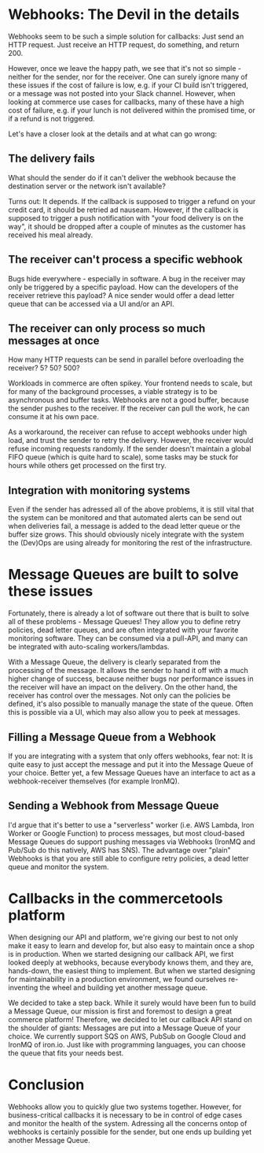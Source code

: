# Webhooks: The Devil in the details

Webhooks seem to be such a simple solution for callbacks: Just send an HTTP request. Just receive an HTTP request, do something, and return 200.

However, once we leave the happy path, we see that it's not so simple - neither for the sender, nor for the receiver. One can surely ignore many of these issues if the cost of failure is low, e.g. if your CI build isn't triggered, or a message was not posted into your Slack channel. However, when looking at commerce use cases for callbacks, many of these have a high cost of failure, e.g. if your lunch is not delivered within the promised time, or if a refund is not triggered.

Let's have a closer look at the details and at what can go wrong:

## The delivery fails

What should the sender do if it can't deliver the webhook because the destination server or the network isn't available?

Turns out: It depends. If the callback is supposed to trigger a refund on your credit card, it should be retried ad nauseam. However, if the callback is supposed to trigger a push notification with "your food delivery is on the way", it should be dropped after a couple of minutes as the customer has received his meal already.

## The receiver can't process a specific webhook

Bugs hide everywhere - especially in software. A bug in the receiver may only be triggered by a specific payload. How can the developers of the receiver retrieve this payload? A nice sender would offer a dead letter queue that can be accessed via a UI and/or an API.

## The receiver can only process so much messages at once

How many HTTP requests can be send in parallel before overloading the receiver? 5? 50? 500?

Workloads in commerce are often spikey. Your frontend needs to scale, but for many of the background processes, a viable strategy is to be asynchronous and buffer tasks. Webhooks are not a good buffer, because the sender pushes to the receiver. If the receiver can pull the work, he can consume it at his own pace.

As a workaround, the receiver can refuse to accept webhooks under high load, and trust the sender to retry the delivery. However, the receiver would refuse incoming requests randomly. If the sender doesn't maintain a global FIFO queue (which is quite hard to scale), some tasks may be stuck for hours while others get processed on the first try.

## Integration with monitoring systems

Even if the sender has adressed all of the above problems, it is still vital that the system can be monitored and that automated alerts can be send out when deliveries fail, a message is added to the dead letter queue or the buffer size grows. This should obviously nicely integrate with the system the (Dev)Ops are using already for monitoring the rest of the infrastructure.

# Message Queues are built to solve these issues

Fortunately, there is already a lot of software out there that is built to solve all of these problems - Message Queues! They allow you to define retry policies, dead letter queues, and are often integrated with your favorite monitoring software. They can be consumed via a pull-API, and many can be integrated with auto-scaling workers/lambdas.

With a Message Queue, the delivery is clearly separated from the processing of the message. It allows the sender to hand it off with a much higher change of success, because neither bugs nor performance issues in the receiver will have an impact on the delivery. On the other hand, the receiver has control over the messages. Not only can the policies be defined, it's also possible to manually manage the state of the queue. Often this is possible via a UI, which may also allow you to peek at messages.

## Filling a Message Queue from a Webhook

If you are integrating with a system that only offers webhooks, fear not: It is quite easy to just accept the message and put it into the Message Queue of your choice. Better yet, a few Message Queues have an interface to act as a webhook-receiver themselves (for example IronMQ).

## Sending a Webhook from Message Queue

I'd argue that it's better to use a "serverless" worker (i.e. AWS Lambda, Iron Worker or Google Function) to process messages, but most cloud-based Message Queues do support pushing messages via Webhooks (IronMQ and Pub/Sub do this natively, AWS has SNS). The advantage over "plain" Webhooks is that you are still able to configure retry policies, a dead letter queue and monitor the system.

# Callbacks in the commercetools platform

When designing our API and platform, we're giving our best to not only make it easy to learn and develop for, but also easy to maintain once a shop is in production. When we started designing our callback API, we first looked deeply at webhooks, because everybody knows them, and they are, hands-down, the easiest thing to implement. But when we started designing for maintainability in a production environment, we found ourselves re-inventing the wheel and building yet another message queue.

We decided to take a step back. While it surely would have been fun to build a Message Queue, our mission is first and foremost to design a great commerce platform! Therefore, we decided to let our callback API stand on the shoulder of giants: Messages are put into a Message Queue of your choice. We currently support SQS on AWS, PubSub on Google Cloud and IronMQ of iron.io. Just like with programming languages, you can choose the queue that fits your needs best.

# Conclusion

Webhooks allow you to quickly glue two systems together. However, for business-critical callbacks it is necessary to be in control of edge cases and monitor the health of the system. Adressing all the concerns ontop of webhooks is certainly possible for the sender, but one ends up building yet another Message Queue.
